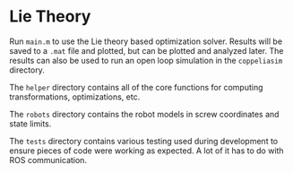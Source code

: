 # Lie Theory

Run `main.m` to use the Lie theory based optimization solver. Results will be saved to a `.mat` file and plotted, but can be plotted and analyzed later. The results can also be used to run an open loop simulation in the `coppeliasim` directory.

The `helper` directory contains all of the core functions for computing transformations, optimizations, etc. 

The `robots` directory contains the robot models in screw coordinates and state limits.

The `tests` directory contains various testing used during development to ensure pieces of code were working as expected. A lot of it has to do with ROS communication.